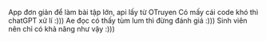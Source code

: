App đơn giản để làm bài tập lớn, api lấy từ OTruyen
Có mấy cái code khó thì chatGPT xử lí :)))
Ae đọc có thấy tùm lum thì đừng đánh giá :)))
Sinh viên nên chỉ có khả năng như vậy :)))

